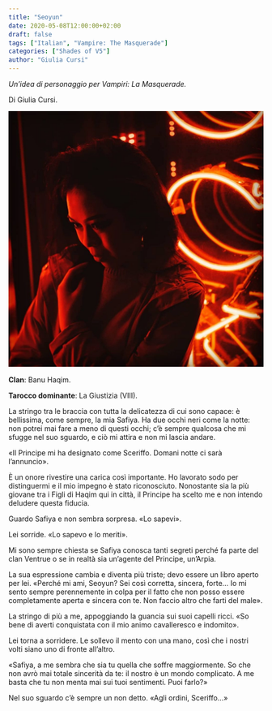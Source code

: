 ```yaml
---
title: "Seoyun"
date: 2020-05-08T12:00:00+02:00
draft: false
tags: ["Italian", "Vampire: The Masquerade"]
categories: ["Shades of V5"]
author: "Giulia Cursi"
---
```


*Un’idea di personaggio per Vampiri: La Masquerade.*

Di Giulia Cursi.

![Una foto di Seuoyun](seoyun-1024x1024.jpg "Una foto di Seyoun")


**Clan**: Banu Haqim.

**Tarocco dominante**: La Giustizia (VIII).

La stringo tra le braccia con tutta la delicatezza di cui sono capace: è bellissima, come sempre, la mia Safiya. Ha due occhi neri come la notte: non potrei mai fare a meno di questi occhi; c’è sempre qualcosa che mi sfugge nel suo sguardo, e ciò mi attira e non mi lascia andare.

«Il Principe mi ha designato come Sceriffo. Domani notte ci sarà l’annuncio».

È un onore rivestire una carica così importante. Ho lavorato sodo per distinguermi e il mio impegno è stato riconosciuto. Nonostante sia la più giovane tra i Figli di Haqim qui in città, il Principe ha scelto me e non intendo deludere questa fiducia.

Guardo Safiya e non sembra sorpresa. «Lo sapevi».

Lei sorride. «Lo sapevo e lo meriti».

Mi sono sempre chiesta se Safiya conosca tanti segreti perché fa parte del clan Ventrue o se in realtà sia un’agente del Principe, un’Arpia.

La sua espressione cambia e diventa più triste; devo essere un libro aperto per lei. «Perché mi ami, Seoyun? Sei così corretta, sincera, forte… Io mi sento sempre perennemente in colpa per il fatto che non posso essere completamente aperta e sincera con te. Non faccio altro che farti del male».

La stringo di più a me, appoggiando la guancia sui suoi capelli ricci. «So bene di averti conquistata con il mio animo cavalleresco e indomito».

Lei torna a sorridere. Le sollevo il mento con una mano, così che i nostri volti siano uno di fronte all’altro.

«Safiya, a me sembra che sia tu quella che soffre maggiormente. So che non avrò mai totale sincerità da te: il nostro è un mondo complicato. A me basta che tu non menta mai sui tuoi sentimenti. Puoi farlo?»

Nel suo sguardo c’è sempre un non detto. «Agli ordini, Sceriffo…»